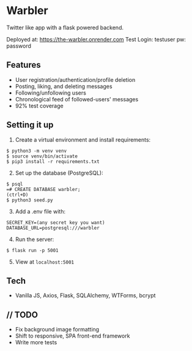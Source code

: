 # Warbler
Twitter like app with a flask powered backend.

Deployed at: https://the-warbler.onrender.com
Test Login: testuser pw: password

## Features
- User registration/authentication/profile deletion
- Posting, liking, and deleting messages
- Following/unfollowing users
- Chronological feed of followed-users' messages
- 92% test coverage

## Setting it up
1. Create a virtual environment and install requirements:
```
$ python3 -m venv venv
$ source venv/bin/activate
$ pip3 install -r requirements.txt
```
2. Set up the database (PostgreSQL):
```
$ psql
=# CREATE DATABASE warbler;
(ctrl+D)
$ python3 seed.py
```
3. Add a .env file with:
```
SECRET_KEY=(any secret key you want)
DATABASE_URL=postgresql:///warbler
```
4. Run the server:
```
$ flask run -p 5001
```
5. View at `localhost:5001`

## Tech
- Vanilla JS, Axios, Flask, SQLAlchemy, WTForms, bcrypt 

## // TODO
- Fix background image formatting
- Shift to responsive, SPA front-end framework
- Write more tests
